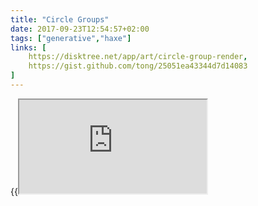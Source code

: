 ```yaml
---
title: "Circle Groups"
date: 2017-09-23T12:54:57+02:00
tags: ["generative","haxe"]
links: [
	https://disktree.net/app/art/circle-group-render,
	https://gist.github.com/tong/25051ea43344d7d14083
]
---
```

{{<iframe src="https://disktree.net/app/art/circle-group-render">}}

